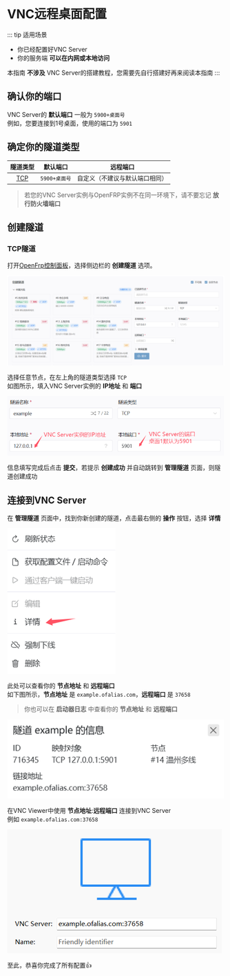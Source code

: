 # VNC远程桌面配置

::: tip 适用场景

- 你已经配置好VNC Server
- 你的服务端 **可以在内网或本地访问**

本指南 **不涉及** VNC Server的搭建教程，您需要先自行搭建好再来阅读本指南
:::

## 确认你的端口

VNC Server的 **默认端口** 一般为 `5900+桌面号`  
例如，您要连接到1号桌面，使用的端口为 `5901`

## 确定你的隧道类型

|隧道类型| 默认端口| 远程端口|
|:-------------:|:---:|:-----:|
|[TCP](#tcp隧道)|`5900+桌面号` | 自定义（不建议与默认端口相同）|

>若您的VNC Server实例与OpenFRP实例不在同一环境下，请不要忘记 **放行防火墙端口**

## 创建隧道

### TCP隧道

打开[OpenFrp控制面板](https://console.openfrp.net/create-proxies)，选择侧边栏的 **创建隧道** 选项。

![](./image/of1.png)

选择任意节点，在左上角的隧道类型选择 `TCP`  
如图所示，填入VNC Server实例的 **IP地址** 和 **端口**

![](./image/vnc1.png)

信息填写完成后点击 **提交**，若提示 **创建成功** 并自动跳转到 **管理隧道** 页面，则隧道创建成功

## 连接到VNC Server

在 **管理隧道** 页面中，找到你新创建的隧道，点击最右侧的 **操作** 按钮，选择 **详情**

![](./image/of6.png)

此处可以查看你的 **节点地址** 和 **远程端口**  
如下图所示，**节点地址** 是 `example.ofalias.com`，**远程端口** 是 `37658`
>你也可以在 **启动器日志** 中查看你的 **节点地址** 和 **远程端口**  

![](./image/vnc2.png)

在VNC Viewer中使用 **节点地址**:**远程端口** 连接到VNC Server  
例如 `example.ofalias.com:37658`

![](./image/vnc3.png)

至此，恭喜你完成了所有配置👍
